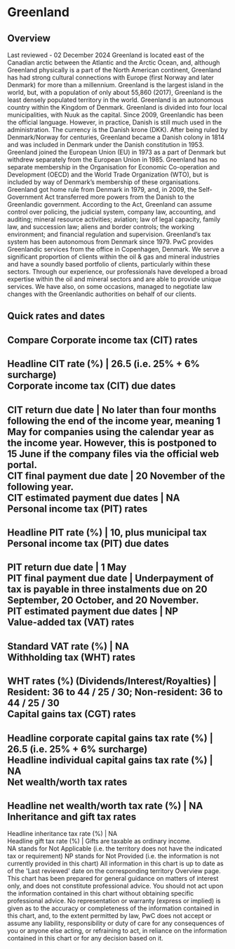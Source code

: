 # Greenland
## Overview
Last reviewed - 02 December 2024
Greenland is located east of the Canadian arctic between the Atlantic and the Arctic Ocean, and, although Greenland physically is a part of the North American continent, Greenland has had strong cultural connections with Europe (first Norway and later Denmark) for more than a millennium. Greenland is the largest island in the world, but, with a population of only about 55,860 (2017), Greenland is the least densely populated territory in the world.
Greenland is an autonomous country within the Kingdom of Denmark. Greenland is divided into four local municipalities, with Nuuk as the capital. Since 2009, Greenlandic has been the official language. However, in practice, Danish is still much used in the administration. The currency is the Danish krone (DKK).
After being ruled by Denmark/Norway for centuries, Greenland became a Danish colony in 1814 and was included in Denmark under the Danish constitution in 1953. Greenland joined the European Union (EU) in 1973 as a part of Denmark but withdrew separately from the European Union in 1985. Greenland has no separate membership in the Organisation for Economic Co-operation and Development (OECD) and the World Trade Organization (WTO), but is included by way of Denmark’s membership of these organisations. Greenland got home rule from Denmark in 1979, and, in 2009, the Self-Government Act transferred more powers from the Danish to the Greenlandic government. According to the Act, Greenland can assume control over policing, the judicial system, company law, accounting, and auditing; mineral resource activities; aviation; law of legal capacity, family law, and succession law; aliens and border controls; the working environment; and financial regulation and supervision. Greenland’s tax system has been autonomous from Denmark since 1979.
PwC provides Greenlandic services from the office in Copenhagen, Denmark. We serve a significant proportion of clients within the oil & gas and mineral industries and have a soundly based portfolio of clients, particularly within these sectors. Through our experience, our professionals have developed a broad expertise within the oil and mineral sectors and are able to provide unique services. We have also, on some occasions, managed to negotiate law changes with the Greenlandic authorities on behalf of our clients.
## Quick rates and dates
Compare
Corporate income tax (CIT) rates   
---  
Headline CIT rate (%) |  26.5 (i.e. 25% + 6% surcharge)  
Corporate income tax (CIT) due dates   
---  
CIT return due date |  No later than four months following the end of the income year, meaning 1 May for companies using the calendar year as the income year. However, this is postponed to 15 June if the company files via the official web portal.  
CIT final payment due date |  20 November of the following year.  
CIT estimated payment due dates |  NA  
Personal income tax (PIT) rates   
---  
Headline PIT rate (%) |  10, plus municipal tax  
Personal income tax (PIT) due dates   
---  
PIT return due date |  1 May  
PIT final payment due date |  Underpayment of tax is payable in three instalments due on 20 September, 20 October, and 20 November.  
PIT estimated payment due dates |  NP  
Value-added tax (VAT) rates   
---  
Standard VAT rate (%) |  NA  
Withholding tax (WHT) rates   
---  
WHT rates (%) (Dividends/Interest/Royalties) |  Resident: 36 to 44 / 25 / 30; Non-resident: 36 to 44 / 25 / 30  
Capital gains tax (CGT) rates   
---  
Headline corporate capital gains tax rate (%) |  26.5 (i.e. 25% + 6% surcharge)  
Headline individual capital gains tax rate (%) |  NA  
Net wealth/worth tax rates   
---  
Headline net wealth/worth tax rate (%) |  NA  
Inheritance and gift tax rates   
---  
Headline inheritance tax rate (%) |  NA  
Headline gift tax rate (%) |  Gifts are taxable as ordinary income.  
NA stands for Not Applicable (i.e. the territory does not have the indicated tax or requirement)
NP stands for Not Provided (i.e. the information is not currently provided in this chart) 
All information in this chart is up to date as of the 'Last reviewed' date on the corresponding territory Overview page. This chart has been prepared for general guidance on matters of interest only, and does not constitute professional advice. You should not act upon the information contained in this chart without obtaining specific professional advice. No representation or warranty (express or implied) is given as to the accuracy or completeness of the information contained in this chart, and, to the extent permitted by law, PwC does not accept or assume any liability, responsibility or duty of care for any consequences of you or anyone else acting, or refraining to act, in reliance on the information contained in this chart or for any decision based on it.
